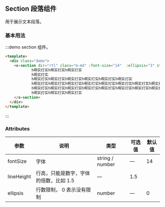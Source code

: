 ## Section 段落组件

用于展示文本段落。

### 基本用法


:::demo section 组件。

```html
<template>
  <div class="demo">
    <o-section dir="rtl" class="m-md" :font-size="14"  :ellipsis="3" style="background-color: white">
            h啊实打实h啊实打实h啊实打实
            h啊实打实
            h啊实打实h啊实打实h啊实打实h啊实打实h啊实打实h啊实打实
            h啊实打实h啊实打实h啊实打实h啊实打实h啊实打实h啊实打实h啊实打实h啊实打实h啊实打实h啊实打实h啊实打实h啊实打实
            h啊实打实h啊实打实h啊实打实h啊实打实h啊实打实h啊实打实h啊实打实h啊实打实
            h啊实打实h啊实打实h啊实打实
    </o-section>
  </div>
</template>
```
:::


### Attributes
| 参数      | 说明          | 类型      | 可选值    | 默认值  |
|---------- |-------------- |---------- |------------ |-------- |
| fontSize | 字体 | string / number | — | 14 |
| lineHeight | 行高，只能是数字，字体的倍数，比如 1.5 | — | 1.5 |
| ellipsis | 行数限制， 0 表示没有限制 | number | — | 0 |
